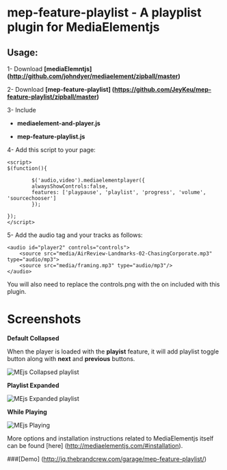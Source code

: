 mep-feature-playlist -  A playplist plugin for MediaElementjs
====================

Usage:
----------
1-
Download **[mediaElemntjs] (http://github.com/johndyer/mediaelement/zipball/master)**

2-
Download **[mep-feature-playlist] (https://github.com/JeyKeu/mep-feature-playlist/zipball/master)**

3- Include 

- **mediaelement-and-player.js**

- **mep-feature-playlist.js**

4- Add this script to your page:

    <script>
    $(function(){
    
            $('audio,video').mediaelementplayer({
            alwaysShowControls:false, 
            features: ['playpause', 'playlist', 'progress', 'volume', 'sourcechooser']
            });
    
    });
    </script>

5- Add the audio tag and your tracks as follows:

    <audio id="player2" controls="controls">
        <source src="media/AirReview-Landmarks-02-ChasingCorporate.mp3" type="audio/mp3">
        <source src="media/framing.mp3" type="audio/mp3"/>
    </audio>
    
    
You will also need to replace the controls.png with the on included with this plugin. 

Screenshots
=========================

**Default Collapsed**

When the player is loaded with the **playist** feature, it will add playlist toggle button along with **next** and **previous** buttons.

![MEjs Collapsed playlist](http://jq.thebrandcrew.com/garage/mep-feature-playlist/img/playlist_collapsed.jpg "MEjs Collapsed playlist")


**Playlist Expanded**

![MEjs Expanded playlist](http://jq.thebrandcrew.com/garage/mep-feature-playlist/img/playlist_expanded.jpg "MEjs Expanded playlist")

**While Playing**

![MEjs Playing](http://jq.thebrandcrew.com/garage/mep-feature-playlist/img/playlist_expanded_playing.jpg "MEjs Playing")


More options and installation instructions related to MediaElementjs itself can be found [here] (http://mediaelementjs.com/#installation).

###[Demo] (http://jq.thebrandcrew.com/garage/mep-feature-playlist/)

